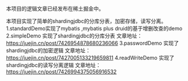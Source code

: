 本项目的逻辑文章已经发布在稀土掘金中。

本项目实现了简单的shardingjdbc的分库分表，加密存储，读写分离。
1.standardDemo实现了mybatis ,mybatis plus druid的基于增删改查的demo
2.simpleDemo 实现了shardingjdbc的分库分表 文章地址：https://juejin.cn/post/7426954878680236066
3.passwordDemo 实现了shardingjdbc的加密逻辑 文章地址：https://juejin.cn/post/7427005133219659811
4.readWriteDemo 实现了shardingjdbc的读写分离逻辑 文章地址：https://juejin.cn/post/7426994375056916532


